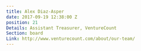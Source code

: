 ```yaml
---
title: Alex Diaz-Asper
date: 2017-09-19 12:38:00 Z
position: 21
Details: Assistant Treasurer, VentureCount
Section: board
Link: http://www.venturecount.com/about/our-team/
---
```


